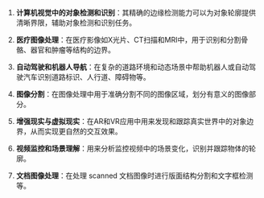 1. **计算机视觉中的对象检测和识别**：其精确的边缘检测能力可以为对象轮廓提供清晰界限，辅助对象检测和识别任务。

2. **医疗图像处理**：在医疗影像如X光片、CT扫描和MRI中，用于识别和分割骨骼、器官和肿瘤等结构的边界。

3. **自动驾驶和机器人导航**：在复杂的道路环境和动态场景中帮助机器人或自动驾驶汽车识别道路标识、人行道、障碍物等。

4. **图像分割**：在图像处理中用于准确分割不同的图像区域，划分有意义的图像部分。

5. **增强现实与虚拟现实**：在AR和VR应用中用来发现和跟踪真实世界中的对象边界，从而实现更自然的交互效果。

6. **视频监控和场景理解**：用来分析监控视频中的场景变化，识别并跟踪物体的轮廓。

7. **文档图像处理**：在处理 scanned 文档图像时进行版面结构分割和文字框检测等。
